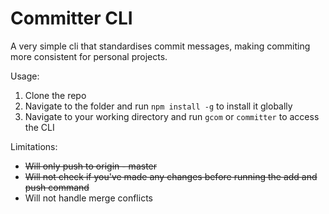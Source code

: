# Committer CLI
A very simple cli that standardises commit messages, making commiting more consistent for personal projects.

Usage:
1. Clone the repo
2. Navigate to the folder and run `npm install -g` to install it globally
3. Navigate to your working directory and run `gcom` or `committer` to access the CLI

Limitations:
- ~~Will only push to origin - master~~
- ~~Will not check if you've made any changes before running the add and push command~~
- Will not handle merge conflicts
